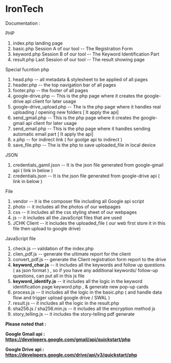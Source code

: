 # IronTech

Documentation :

PHP 
1. index.php    landing page
2. basic.php    Session A of our tool -- The Registration Form
3. keyword.php  Session B of our tool -- The Keyword Identification Part
4. result.php   Last Session of our tool -- The result showing page 

Special fucntion php
1. head.php         -- all metadata & stylesheet to be applied of all pages
2. header.php       -- the top navigation bar of all pages
3. footer.php       -- the footer of all pages
4. google-drive.php -- This is the php page where it creates the google-drive api client for later usage
5. google-drive_upload.php -- The is the php page where it handles real uploading / opening new folders [ It apply the api]
6. send_gmail.php -- This is the php page where it creates the google-gmail api client for later usage
7. send_email.php -- This is the php page where it handles sending automatic email part [ It apply the api]
8. x.php -- for indirect link ( for goolge api to indirect )
9. save_file.php -- The is the php to save uploaded_file in local device 


JSON 
1. credentials_gamil.json -- It is the json file generated from google-gmail api ( link in below )
2. credentials.json       -- It is the json file generated from google-drive api ( link in below )

File 
1. vendor -- it is the composer file including all Google api script
2. photo -- it includes all the photos of our webpages
3. css -- it includes all the css styling sheet of our webpages
4. js -- it includes all the JavaScript files that are used 
5. JCHK Client -- it includes the uploaded_file ( our web first store it in this file then upload to google drive)

JavaScript file
1. check.js -- validation of the index.php
2. clien_pdf.js -- generate the ultimate report for the client
3. convert_pdf.js -- generate the Client registration form report to the drive
4. **keyword_char.js** -- it includes all the keywords and follow up questions ( as json format ) , so if you have any additional keywords/ follow-up questions, can put all in this js file
5. **keyword_identify.js** -- it includes all the logic in the keyword identification page keyword.php , & generate new pop-up cards
5. process.js -- it includes all the logic in the basic.php ( and handle data flow and trigger upload google drive / SWAL )
6. result.js -- it includes all the logic in the result.php
7. sha256.js / sha256.min.js -- it includes all the encryption method js
8. story_telling.js -- it includes the story-telling pdf generate

**Please noted that :**

**Google Gmail api : https://developers.google.com/gmail/api/quickstart/php**

**Google Drive api : https://developers.google.com/drive/api/v3/quickstart/php**
